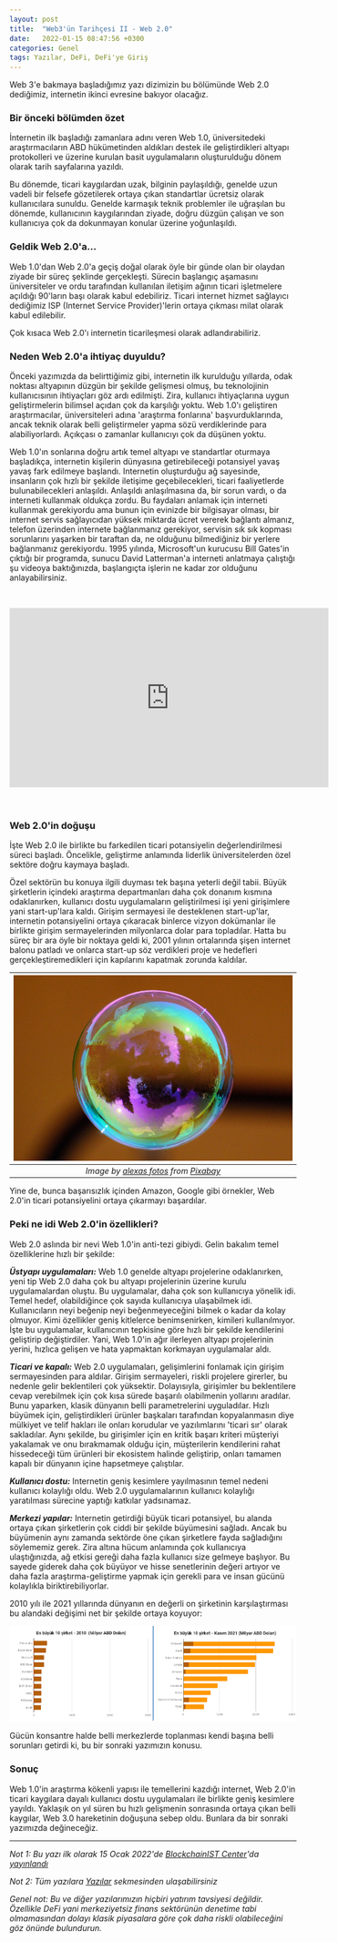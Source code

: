 ```yaml
---
layout: post
title:  "Web3'ün Tarihçesi II - Web 2.0"
date:   2022-01-15 08:47:56 +0300
categories: Genel
tags: Yazılar, DeFi, DeFi'ye Giriş
---
```


Web 3'e bakmaya başladığımız  yazı dizimizin bu bölümünde Web 2.0 dediğimiz, internetin ikinci evresine bakıyor olacağız. 

### Bir önceki bölümden özet
İnternetin ilk başladığı zamanlara adını veren Web 1.0, üniversitedeki araştırmacıların ABD hükümetinden aldıkları destek ile geliştirdikleri altyapı protokolleri ve üzerine kurulan basit uygulamaların oluşturulduğu dönem olarak tarih sayfalarına yazıldı. 

Bu dönemde, ticari kaygılardan uzak, bilginin paylaşıldığı, genelde uzun vadeli bir felsefe gözetilerek ortaya çıkan standartlar ücretsiz olarak kullanıcılara sunuldu. Genelde karmaşık teknik problemler ile uğraşılan bu dönemde, kullanıcının kaygılarından ziyade, doğru düzgün çalışan ve son kullanıcıya çok da dokunmayan konular üzerine yoğunlaşıldı. 

### Geldik Web 2.0'a... 
Web 1.0'dan Web 2.0'a geçiş doğal olarak öyle bir günde olan bir olaydan ziyade bir süreç şeklinde gerçekleşti. Sürecin başlangıç aşamasını üniversiteler ve ordu tarafından kullanılan iletişim ağının ticari işletmelere açıldığı 90'ların başı olarak kabul edebiliriz.  Ticari internet hizmet sağlayıcı dediğimiz ISP (Internet Service Provider)'lerin ortaya çıkması milat olarak kabul edilebilir.

Çok kısaca Web 2.0'ı internetin ticarileşmesi olarak adlandırabiliriz. 

### Neden Web 2.0'a ihtiyaç duyuldu?
Önceki yazımızda da belirttiğimiz gibi, internetin ilk kurulduğu yıllarda, odak noktası altyapının düzgün bir şekilde gelişmesi olmuş, bu teknolojinin kullanıcısının ihtiyaçları göz ardı edilmişti. Zira, kullanıcı ihtiyaçlarına uygun geliştirmelerin bilimsel açıdan çok da karşılığı yoktu. Web 1.0'ı geliştiren araştırmacılar, üniversiteleri adına 'araştırma fonlarına' başvurduklarında, ancak teknik olarak belli geliştirmeler yapma sözü verdiklerinde para alabiliyorlardı. Açıkçası o zamanlar kullanıcıyı çok da düşünen yoktu. 

Web 1.0'ın sonlarına doğru artık temel altyapı ve standartlar oturmaya başladıkça, internetin kişilerin dünyasına getirebileceği potansiyel yavaş yavaş fark edilmeye başlandı. Internetin oluşturduğu ağ sayesinde, insanların çok hızlı bir şekilde iletişime geçebilecekleri, ticari faaliyetlerde bulunabilecekleri anlaşıldı. Anlaşıldı anlaşılmasına da, bir sorun vardı, o da interneti kullanmak oldukça zordu. Bu faydaları anlamak için interneti kullanmak gerekiyordu ama bunun için evinizde bir bilgisayar olması, bir internet servis sağlayıcıdan yüksek miktarda ücret vererek bağlantı almanız, telefon üzerinden internete bağlanmanız gerekiyor, servisin sık sık kopması sorunlarını yaşarken bir taraftan da, ne olduğunu bilmediğiniz bir yerlere bağlanmanız gerekiyordu. 1995 yılında, Microsoft'un kurucusu Bill Gates'in çıktığı bir programda, sunucu David Latterman'a interneti anlatmaya çalıştığı şu videoya baktığınızda, başlangıçta işlerin ne kadar zor olduğunu anlayabilirsiniz.

&nbsp;

<iframe width="560" height="315" src="https://www.youtube.com/embed/jgLiCNgRFZ8" frameborder="0" allow="autoplay; encrypted-media" allowfullscreen></iframe>

&nbsp;

### Web 2.0'in doğuşu
İşte Web 2.0 ile birlikte bu farkedilen ticari potansiyelin değerlendirilmesi süreci başladı. Öncelikle, geliştirme anlamında liderlik üniversitelerden özel sektöre doğru kaymaya başladı. 

Özel sektörün bu konuya ilgili duyması tek başına yeterli değil tabii. Büyük şirketlerin içindeki araştırma departmanları daha çok donanım kısmına odaklanırken, kullanıcı dostu uygulamaların geliştirilmesi işi yeni girişimlere yani start-up'lara kaldı. Girişim sermayesi ile desteklenen start-up'lar, internetin potansiyelini ortaya çıkaracak binlerce vizyon dokümanlar ile birlikte girişim sermayelerinden milyonlarca dolar para topladılar. Hatta bu süreç bir ara öyle bir noktaya geldi ki, 2001 yılının ortalarında şişen internet balonu patladı ve onlarca start-up söz verdikleri proje ve hedefleri gerçekleştiremedikleri için kapılarını kapatmak zorunda kaldılar. 

| ![bubble](/assets/soap-bubble-g5d1bca873_800.jpg)|
|:--:| 
| *Image by [alexas fotos](https://pixabay.com/users/alexas_fotos-686414/) from [Pixabay](https://pixabay.com/)*|

Yine de, bunca başarısızlık içinden Amazon, Google gibi örnekler, Web 2.0'in ticari potansiyelini ortaya çıkarmayı başardılar. 

### Peki ne idi Web 2.0'in özellikleri?

Web 2.0 aslında bir nevi Web 1.0'in anti-tezi gibiydi. Gelin bakalım temel özelliklerine hızlı bir şekilde: 

***Üstyapı uygulamaları:*** Web 1.0 genelde altyapı projelerine odaklanırken, yeni tip Web 2.0 daha çok bu altyapı projelerinin üzerine kurulu uygulamalardan oluştu. Bu uygulamalar, daha çok son kullanıcıya yönelik idi. Temel hedef, olabildiğince çok sayıda kullanıcıya ulaşabilmek idi. Kullanıcıların neyi beğenip neyi beğenmeyeceğini bilmek o kadar da kolay olmuyor. Kimi özellikler geniş kitlelerce benimsenirken, kimileri kullanılmıyor. İşte bu uygulamalar, kullanıcının tepkisine göre hızlı bir şekilde kendilerini geliştirip değiştirdiler. Yani, Web 1.0'in ağır ilerleyen altyapı projelerinin yerini, hızlıca gelişen ve hata yapmaktan korkmayan uygulamalar aldı. 

***Ticari ve kapalı:*** Web 2.0 uygulamaları, gelişimlerini fonlamak için girişim sermayesinden para aldılar. Girişim sermayeleri, riskli projelere girerler, bu nedenle gelir beklentileri çok yüksektir. Dolayısıyla, girişimler bu beklentilere cevap verebilmek için çok kısa sürede başarılı olabilmenin yollarını aradılar. Bunu yaparken, klasik dünyanın belli parametrelerini uyguladılar. Hızlı büyümek için, geliştirdikleri ürünler başkaları tarafından kopyalanmasın diye mülkiyet ve telif hakları ile onları korudular ve yazılımlarını 'ticari sır' olarak sakladılar. Aynı şekilde, bu girişimler için en kritik başarı kriteri müşteriyi yakalamak ve onu bırakmamak olduğu için, müşterilerin kendilerini rahat hissedeceği tüm ürünleri bir ekosistem halinde geliştirip, onları tamamen kapalı bir dünyanın içine hapsetmeye çalıştılar. 

***Kullanıcı dostu:*** Internetin geniş kesimlere yayılmasının temel nedeni kullanıcı kolaylığı oldu. Web 2.0 uygulamalarının kullanıcı kolaylığı yaratılması sürecine yaptığı katkılar yadsınamaz. 

***Merkezi yapılar:*** Internetin getirdiği büyük ticari potansiyel, bu alanda ortaya çıkan şirketlerin çok ciddi bir şekilde büyümesini sağladı. Ancak bu büyümenin aynı zamanda sektörde öne çıkan şirketlere fayda sağladığını söylememiz gerek. Zira altına hücum anlamında çok kullanıcıya ulaştığınızda, ağ etkisi gereği daha fazla kullanıcı size gelmeye başlıyor. Bu sayede giderek daha çok büyüyor ve hisse senetlerinin değeri artıyor ve daha fazla araştırma-geliştirme yapmak için gerekli para ve insan gücünü kolaylıkla biriktirebiliyorlar. 

2010 yılı ile 2021 yıllarında dünyanın en değerli on şirketinin karşılaştırması bu alandaki değişimi net bir şekilde ortaya koyuyor: 

![top10_2010_vs_2021](/assets/top10_2010vs2021_v2_800.png)

Gücün konsantre halde belli merkezlerde toplanması kendi başına belli sorunları getirdi ki, bu bir sonraki yazımızın konusu. 

### Sonuç
Web 1.0'in araştırma kökenli yapısı ile temellerini kazdığı internet, Web 2.0'in ticari kaygılara dayalı kullanıcı dostu uygulamaları ile birlikte geniş kesimlere yayıldı. Yaklaşık on yıl süren bu hızlı gelişmenin sonrasında ortaya çıkan belli kaygılar, Web 3.0 hareketinin doğuşuna sebep oldu. Bunlara da bir sonraki yazımızda değineceğiz. 


---

*Not 1: Bu yazı ilk olarak 15 Ocak 2022'de [BlockchainIST Center](https://medium.com/blockchainist-center)'da [yayınlandı](https://medium.com/blockchainist-center/web3%C3%BCn-tarih%C3%A7esi-ii-web-2-0-4f6e67f1683f)*

*Not 2: Tüm yazılara [Yazılar](/articles/) sekmesinden ulaşabilirsiniz*

*Genel not: Bu ve diğer yazılarımızın hiçbiri yatırım tavsiyesi değildir. Özellikle DeFi yani merkeziyetsiz finans sektörünün denetime tabi olmamasından dolayı klasik piyasalara göre çok daha riskli olabileceğini göz önünde bulundurun.* 
